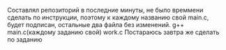 Составлял репозиторий в последние минуты, не было времмени сделать по инструкции, поэтому к каждому названию свой main.c, будет подписан, остальные два файла без изменений.
g++ main.c(каждому заданию свой) work.c
Постараюсь завтра же сделать по заданию
